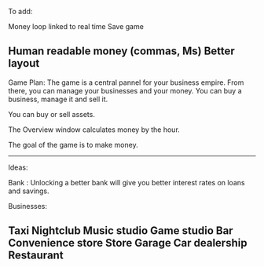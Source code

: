 To add: 

Money loop linked to real time
Save game

Human readable money (commas, Ms)
Better layout
------

Game Plan: 
The game is a central pannel for your business empire. From there, you can manage your businesses and your money.
You can buy a business, manage it and sell it.

You can buy or sell assets.

The Overview window calculates money by the hour.

The goal of the game is to make money.

----
Ideas:

Bank :
Unlocking a better bank will give you better interest rates on loans and savings.

Businesses: 

Taxi
Nightclub
Music studio
Game studio
Bar
Convenience store
Store
Garage
Car dealership
Restaurant
---------
